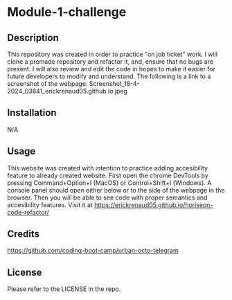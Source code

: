 # Module-1-challenge

## Description
This repository was created in order to practice "on job ticket" work. I will clone a premade repository and refactor it, and, ensure that no bugs are present. I will also review and edit the code in hopes to make it easier for future developers to modify and understand. The following is a link to a screenshot of the webpage: Screenshot_18-4-2024_03841_erickrenaud05.github.io.jpeg

## Installation
N/A

## Usage 
This website was created with intention to practice adding accesibility feature to already created website. First open the chrome DevTools by pressing Command+Option+I (MacOS) or Control+Shift+I (Windows). A console panel should open either below or to the side of the webpage in the browser. Then you will be able to see code with proper semantics and accesibility features. Visit it at https://erickrenaud05.github.io/horiseon-code-refactor/

## Credits
https://github.com/coding-boot-camp/urban-octo-telegram


## License 
Please refer to the LICENSE in the repo.